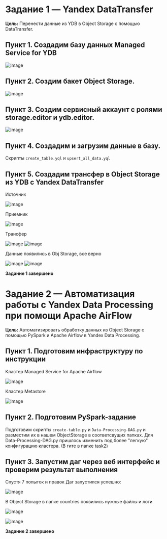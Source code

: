 # Задание 1 — Yandex DataTransfer

**Цель:** Перенести данные из YDB в Object Storage с помощью DataTransfer.

## Пункт 1. Создадим базу данных Managed Service for YDB

![image](https://github.com/user-attachments/assets/9e34b78b-1c2c-4ee0-b6ab-f5cac62a56fe)

## Пункт 2. Создим бакет Object Storage.

![image](https://github.com/user-attachments/assets/bdbeb996-5857-499d-b0cf-7886db75f2e8)

## Пункт 3. Создим сервисный аккаунт с ролями storage.editor и ydb.editor.

![image](https://github.com/user-attachments/assets/a579f606-5d3e-45d2-baaf-444b12ce0110)

## Пункт 4. Создадим и загрузим данные в базу. 

Скрипты ```create_table.yql``` и ```upsert_all_data.yql```

## Пункт 5. Создадим трансфер в Object Storage из YDB с Yandex DataTransfer

Источник

![image](https://github.com/user-attachments/assets/7329afad-64b1-45c5-81cb-a90989f8178c)

Приемник

![image](https://github.com/user-attachments/assets/62779a5f-a11b-46ec-8ac4-bf2e49159cc8)

Трансфер

![image](https://github.com/user-attachments/assets/6c932bc9-b744-4bd8-abec-27fb35b524e0)
![image](https://github.com/user-attachments/assets/43c856c0-cbc8-4d1a-a4ae-db312607474a)

Данные появились в Obj Storage, все верно

![image](https://github.com/user-attachments/assets/0d694099-5276-4003-bfc7-355a9b8d6c41)
![image](https://github.com/user-attachments/assets/d743e6f2-0328-45e8-88a8-212f16e174f1)

**Задание 1 завершено**

# Задание 2 — Автоматизация работы с Yandex Data Processing при помощи Apache AirFlow

**Цель:** Автоматизировать обработку данных из Object Storage с помощью PySpark и Apache Airflow в Yandex Data Processing.

## Пункт 1. Подготовим инфраструктуру по инструкции

Кластер Managed Service for Apache Airflow

![image](https://github.com/user-attachments/assets/c5c9f684-ed56-4d5f-aa1c-54950cda3619)

Кластер Metastore

![image](https://github.com/user-attachments/assets/c477f99f-f755-42f7-bafc-fa281ef5a287)

## Пункт 2. Подготовим PySpark-задание

Подготовим скрипты ```create-table.py``` и ```Data-Processing-DAG.py``` и разместим их в нашем ObjectStorage в соответсвущих папках. Для Data-Processing-DAG.py пришлось изменить под более "легкую" конфигурацию кластера.
(В гите в папке task2)

## Пункт 3. Запустим даг через веб интерфейс и проверим результат выполнения

Спустя 7 попыток и правок Даг запустился успешно:

![image](https://github.com/user-attachments/assets/c5093ce7-685b-4c7e-a2d5-fd9368cdde5e)

В Object Storage в папке countries появились нужные файлы и логи

![image](https://github.com/user-attachments/assets/a88562a6-3491-49bb-8efe-0d242931e3b8)

![image](https://github.com/user-attachments/assets/1b589eaa-e2c4-4695-b53c-6fd2542abc1f)

**Задание 2 завершено**
